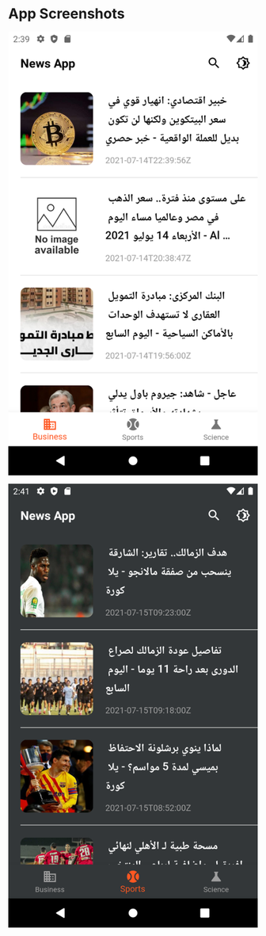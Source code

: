 # App Screenshots

![news_app_screenshot_01](news_app_screenshots/news_app_screenshot_01.png)

![news_app_screenshot_02](news_app_screenshots/news_app_screenshot_02.png)
